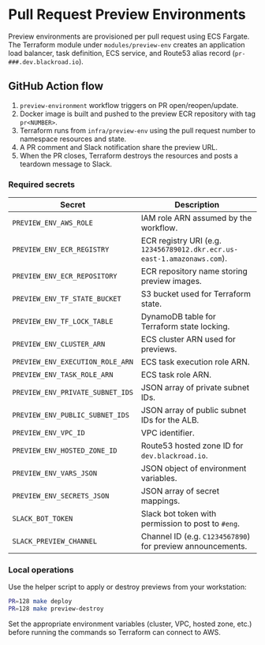 # Pull Request Preview Environments

Preview environments are provisioned per pull request using ECS Fargate. The Terraform module under `modules/preview-env` creates an application load balancer, task definition, ECS service, and Route53 alias record (`pr-###.dev.blackroad.io`).

## GitHub Action flow

1. `preview-environment` workflow triggers on PR open/reopen/update.
2. Docker image is built and pushed to the preview ECR repository with tag `pr<NUMBER>`.
3. Terraform runs from `infra/preview-env` using the pull request number to namespace resources and state.
4. A PR comment and Slack notification share the preview URL.
5. When the PR closes, Terraform destroys the resources and posts a teardown message to Slack.

### Required secrets

| Secret | Description |
| ------ | ----------- |
| `PREVIEW_ENV_AWS_ROLE` | IAM role ARN assumed by the workflow. |
| `PREVIEW_ENV_ECR_REGISTRY` | ECR registry URI (e.g. `123456789012.dkr.ecr.us-east-1.amazonaws.com`). |
| `PREVIEW_ENV_ECR_REPOSITORY` | ECR repository name storing preview images. |
| `PREVIEW_ENV_TF_STATE_BUCKET` | S3 bucket used for Terraform state. |
| `PREVIEW_ENV_TF_LOCK_TABLE` | DynamoDB table for Terraform state locking. |
| `PREVIEW_ENV_CLUSTER_ARN` | ECS cluster ARN used for previews. |
| `PREVIEW_ENV_EXECUTION_ROLE_ARN` | ECS task execution role ARN. |
| `PREVIEW_ENV_TASK_ROLE_ARN` | ECS task role ARN. |
| `PREVIEW_ENV_PRIVATE_SUBNET_IDS` | JSON array of private subnet IDs. |
| `PREVIEW_ENV_PUBLIC_SUBNET_IDS` | JSON array of public subnet IDs for the ALB. |
| `PREVIEW_ENV_VPC_ID` | VPC identifier. |
| `PREVIEW_ENV_HOSTED_ZONE_ID` | Route53 hosted zone ID for `dev.blackroad.io`. |
| `PREVIEW_ENV_VARS_JSON` | JSON object of environment variables. |
| `PREVIEW_ENV_SECRETS_JSON` | JSON array of secret mappings. |
| `SLACK_BOT_TOKEN` | Slack bot token with permission to post to `#eng`. |
| `SLACK_PREVIEW_CHANNEL` | Channel ID (e.g. `C1234567890`) for preview announcements. |

### Local operations

Use the helper script to apply or destroy previews from your workstation:

```bash
PR=128 make deploy
PR=128 make preview-destroy
```

Set the appropriate environment variables (cluster, VPC, hosted zone, etc.) before running the commands so Terraform can connect to AWS.
